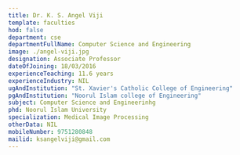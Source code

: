 ```yaml
---
title: Dr. K. S. Angel Viji
template: faculties
hod: false
department: cse
departmentFullName: Computer Science and Engineering
image: ./angel-viji.jpg
designation: Associate Professor
dateOfJoining: 18/03/2016
experienceTeaching: 11.6 years
experienceIndustry: NIL
ugAndInstitution: "St. Xavier's Catholic College of Engineering"
pgAndInstitution: "Noorul Islam college of Engineering"
subject: Computer Science and Engineerinhg
phd: Noorul Islam University
specialization: Medical Image Processing
otherData: NIL
mobileNumber: 9751280848
mailid: ksangelviji@gmail.com
---
```

